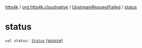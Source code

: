 [http4k](../../index.md) / [org.http4k.cloudnative](../index.md) / [UpstreamRequestFailed](index.md) / [status](./status.md)

# status

`val status: `[`Status`](../../org.http4k.core/-status/index.md) [(source)](https://github.com/http4k/http4k/blob/master/http4k-cloudnative/src/main/kotlin/org/http4k/cloudnative/UpstreamRequestFailed.kt#L14)